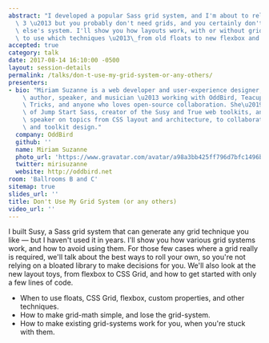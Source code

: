 ```yaml
---
abstract: "I developed a popular Sass grid system, and I'm about to release version\
  \ 3 \u2013 but you probably don't need grids, and you certainly don't need someone\
  \ else's system. I'll show you how layouts work, with or without grids, and when\
  \ to use which techniques \u2013\_from old floats to new flexbox and CSS Grid."
accepted: true
category: talk
date: 2017-08-14 16:10:00 -0500
layout: session-details
permalink: /talks/don-t-use-my-grid-system-or-any-others/
presenters:
- bio: "Miriam Suzanne is a web developer and user-experience designer,\_project-manager,\
    \ author, speaker, and musician \u2013 working with OddBird, Teacup Gorilla, CSS\
    \ Tricks, and anyone who loves open-source collaboration. She\u2019s a co-author\
    \ of Jump Start Sass, creator of the Susy and True web toolkits, and a regular\
    \ speaker on topics from CSS layout and architecture, to collaborative process\
    \ and toolkit design."
  company: OddBird
  github: ''
  name: Miriam Suzanne
  photo_url: 'https://www.gravatar.com/avatar/a98a3bb425ff796d7bfc1496b4dec98b?s=400'
  twitter: mirisuzanne
  website: http://oddbird.net
room: 'Ballrooms B and C'
sitemap: true
slides_url: ''
title: Don't Use My Grid System (or any others)
video_url: ''
---
```


I built Susy, a Sass grid system that can generate any grid technique you like — but I haven't used it in years. I'll show you how various grid systems work, and how to avoid using them. For those few cases where a grid really is required, we'll talk about the best ways to roll your own, so you're not relying on a bloated library to make decisions for you. We'll also look at the new layout toys, from flexbox to CSS Grid, and how to get started with only a few lines of code.

- When to use floats, CSS Grid, flexbox, custom properties, and other techniques.
- How to make grid-math simple, and lose the grid-system.
- How to make existing grid-systems work for you, when you're stuck with them.
